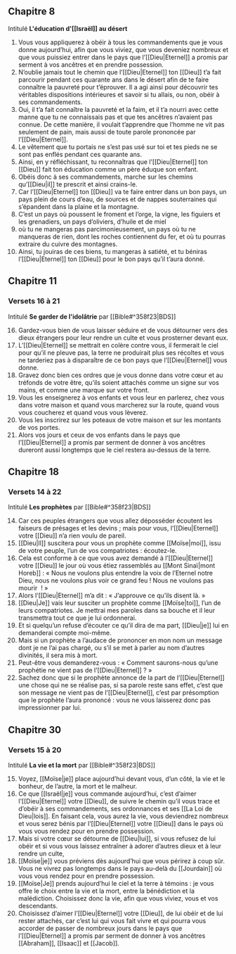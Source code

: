 ## Chapitre 8
Intitulé **L'éducation d'[[Israël]] au désert**

1) Vous vous appliquerez à obéir à tous les commandements que je vous donne aujourd’hui, afin que vous viviez, que vous deveniez nombreux et que vous puissiez entrer dans le pays que l’[[Dieu|Eternel]] a promis par serment à vos ancêtres et en prendre possession.
2) N’oublie jamais tout le chemin que l’[[Dieu|Eternel]] ton [[Dieu]] t’a fait parcourir pendant ces quarante ans dans le désert afin de te faire connaître la pauvreté pour t’éprouver. Il a agi ainsi pour découvrir tes véritables dispositions intérieures et savoir si tu allais, ou non, obéir à ses commandements.
3) Oui, il t’a fait connaître la pauvreté et la faim, et il t’a nourri avec cette manne que tu ne connaissais pas et que tes ancêtres n’avaient pas connue. De cette manière, il voulait t’apprendre que l’homme ne vit pas seulement de pain, mais aussi de toute parole prononcée par l’[[Dieu|Eternel]].
4) Le vêtement que tu portais ne s’est pas usé sur toi et tes pieds ne se sont pas enflés pendant ces quarante ans.
5) Ainsi, en y réfléchissant, tu reconnaîtras que l’[[Dieu|Eternel]] ton [[Dieu]] fait ton éducation comme un père éduque son enfant.
6) Obéis donc à ses commandements, marche sur les chemins qu’[[Dieu|il]] te prescrit et ainsi crains-le.
7) Car l’[[Dieu|Eternel]] ton [[Dieu]] va te faire entrer dans un bon pays, un pays plein de cours d’eau, de sources et de nappes souterraines qui s’épandent dans la plaine et la montagne.
8) C’est un pays où poussent le froment et l’orge, la vigne, les figuiers et les grenadiers, un pays d’oliviers, d’huile et de miel
9) où tu ne mangeras pas parcimonieusement, un pays où tu ne manqueras de rien, dont les roches contiennent du fer, et où tu pourras extraire du cuivre des montagnes.
10) Ainsi, tu jouiras de ces biens, tu mangeras à satiété, et tu béniras l’[[Dieu|Eternel]] ton [[Dieu]] pour le bon pays qu’il t’aura donné.


## Chapitre 11
### Versets 16 à 21
Intitulé **Se garder de l'idolâtrie** par [[Bible#^358f23|BDS]]

16) Gardez-vous bien de vous laisser séduire et de vous détourner vers des dieux étrangers pour leur rendre un culte et vous prosterner devant eux.
17) L’[[Dieu|Eternel]] se mettrait en colère contre vous, il fermerait le ciel pour qu’il ne pleuve pas, la terre ne produirait plus ses récoltes et vous ne tarderiez pas à disparaître de ce bon pays que l’[[Dieu|Eternel]] vous donne.
18) Gravez donc bien ces ordres que je vous donne dans votre cœur et au tréfonds de votre être, qu’ils soient attachés comme un signe sur vos mains, et comme une marque sur votre front.
19) Vous les enseignerez à vos enfants et vous leur en parlerez, chez vous dans votre maison et quand vous marcherez sur la route, quand vous vous coucherez et quand vous vous lèverez.
20) Vous les inscrirez sur les poteaux de votre maison et sur les montants de vos portes.
21) Alors vos jours et ceux de vos enfants dans le pays que l’[[Dieu|Eternel]] a promis par serment de donner à vos ancêtres dureront aussi longtemps que le ciel restera au-dessus de la terre.
## Chapitre 18
### Versets 14 à 22
Intitulé **Les prophètes** par [[Bible#^358f23|BDS]]

14) Car ces peuples étrangers que vous allez déposséder écoutent les faiseurs de présages et les devins ; mais pour vous, l’[[Dieu|Eternel]] votre [[Dieu]] n’a rien voulu de pareil.
15) [[Dieu|Il]] suscitera pour vous un prophète comme [[Moïse|moi]], issu de votre peuple, l’un de vos compatriotes : écoutez-le.
16) Cela est conforme à ce que vous avez demandé à l’[[Dieu|Eternel]] votre [[Dieu]] le jour où vous étiez rassemblés au [[Mont Sinaï|mont Horeb]] : « Nous ne voulons plus entendre la voix de l’Eternel notre Dieu, nous ne voulons plus voir ce grand feu ! Nous ne voulons pas mourir  ! »
17) Alors l’[[Dieu|Eternel]] m’a dit : « J’approuve ce qu’ils disent là. »
18) [[Dieu|Je]] vais leur susciter un prophète comme [[Moïse|toi]], l’un de leurs compatriotes. Je mettrai mes paroles dans sa bouche et il leur transmettra tout ce que je lui ordonnerai.
19) Et si quelqu’un refuse d’écouter ce qu’il dira de ma part, [[Dieu|je]] lui en demanderai compte moi-même.
20) Mais si un prophète a l’audace de prononcer en mon nom un message dont je ne l’ai pas chargé, ou s’il se met à parler au nom d’autres divinités, il sera mis à mort.
21) Peut-être vous demanderez-vous : « Comment saurons-nous qu’une prophétie ne vient pas de l’[[Dieu|Eternel]] ? »
22) Sachez donc que si le prophète annonce de la part de l’[[Dieu|Eternel]] une chose qui ne se réalise pas, si sa parole reste sans effet, c’est que son message ne vient pas de l’[[Dieu|Eternel]], c’est par présomption que le prophète l’aura prononcé : vous ne vous laisserez donc pas impressionner par lui.
## Chapitre 30
### Versets 15 à 20
Intitulé **La vie et la mort** par [[Bible#^358f23|BDS]]

15) Voyez, [[Moïse|je]] place aujourd’hui devant vous, d’un côté, la vie et le bonheur, de l’autre, la mort et le malheur.
16) Ce que [[Israël|je]] vous commande aujourd’hui, c’est d’aimer l’[[Dieu|Eternel]] votre [[Dieu]], de suivre le chemin qu’il vous trace et d’obéir à ses commandements, ses ordonnances et ses [[La Loi de Dieu|lois]]. En faisant cela, vous aurez la vie, vous deviendrez nombreux et vous serez bénis par l’[[Dieu|Eternel]] votre [[Dieu]] dans le pays où vous vous rendez pour en prendre possession.
17) Mais si votre cœur se détourne de [[Dieu|lui]], si vous refusez de lui obéir et si vous vous laissez entraîner à adorer d’autres dieux et à leur rendre un culte,
18) [[Moïse|je]] vous préviens dès aujourd’hui que vous périrez à coup sûr. Vous ne vivrez pas longtemps dans le pays au-delà du [[Jourdain]] où vous vous rendez pour en prendre possession.
19) [[Moïse|Je]] prends aujourd’hui le ciel et la terre à témoins : je vous offre le choix entre la vie et la mort, entre la bénédiction et la malédiction. Choisissez donc la vie, afin que vous viviez, vous et vos descendants.
20) Choisissez d’aimer l’[[Dieu|Eternel]] votre [[Dieu]], de lui obéir et de lui rester attachés, car c’est lui qui vous fait vivre et qui pourra vous accorder de passer de nombreux jours dans le pays que l’[[Dieu|Eternel]] a promis par serment de donner à vos ancêtres [[Abraham]], [[Isaac]] et [[Jacob]].